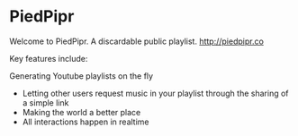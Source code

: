 # PiedPipr
Welcome to PiedPipr. A discardable public playlist.
http://piedpipr.co

Key features include:

Generating Youtube playlists on the fly
* Letting other users request music in your playlist through the sharing of a simple link
* Making the world a better place
* All interactions happen in realtime
